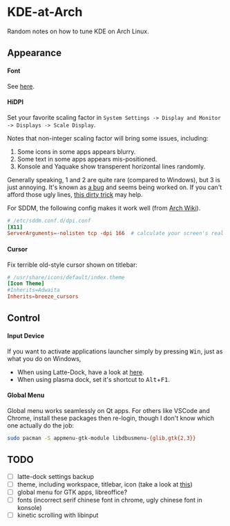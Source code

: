 KDE-at-Arch
=============
Random notes on how to tune KDE on Arch Linux.

Appearance
-----------

#### Font
See [here](https://github.com/ZeppLu/rcs/blob/master/config/fontconfig/fonts.conf).

#### HiDPI
Set your favorite scaling factor in `System Settings -> Display and Monitor -> Displays -> Scale Display`.

Notes that non-integer scaling factor will bring some issues, including:
1. Some icons in some apps appears blurry.
2. Some text in some apps appears mis-positioned.
3. Konsole and Yaquake show transperent horizontal lines randomly.

Generally speaking, 1 and 2 are quite rare (compared to Windows), but 3 is just annoying. It's known as [a bug](https://bugs.kde.org/show_bug.cgi?id=373232) and seems being worked on. If you can't afford those ugly lines, [this dirty trick](https://gist.github.com/ZeppLu/637353565e5be6b8275a859f7c412f8c) may help.

For SDDM, the following config makes it work well (from [Arch Wiki](https://wiki.archlinux.org/index.php/SDDM#DPI_settings)).
```conf
# /etc/sddm.conf.d/dpi.conf
[X11]
ServerArguments=-nolisten tcp -dpi 166  # calculate your screen's real DPI on http://www.pxcalc.com and paste it here
```

#### Cursor
Fix terrible old-style cursor shown on titlebar:
```conf
# /usr/share/icons/default/index.theme
[Icon Theme]
#Inherits=Adwaita
Inherits=breeze_cursors
```

Control
------------

#### Input Device
If you want to activate applications launcher simply by pressing <kbd>Win</kbd>, just as what you do on Windows,
- When using Latte-Dock, have a look at [here](https://github.com/psifidotos/Latte-Dock/wiki/F.A.Q.).
- When using plasma dock, set it's shortcut to <kbd>Alt</kbd>+<kbd>F1</kbd>.

#### Global Menu
Global menu works seamlessly on Qt apps. For others like VSCode and Chrome, install these packages then re-login, though I don't know which one actually do the job:
```sh
sudo pacman -S appmenu-gtk-module libdbusmenu-{glib,gtk{2,3}}
```


TODO
---------
- [ ] latte-dock settings backup
- [ ] theme, including workspace, titlebar, icon (take a look at [this](https://www.reddit.com/r/unixporn/comments/8uhjzk/kde_plasma/))
- [ ] global menu for GTK apps, libreoffice?
- [ ] fonts (incorrect serif chinese font in chrome, ugly chinese font in konsole)
- [ ] kinetic scrolling with libinput
